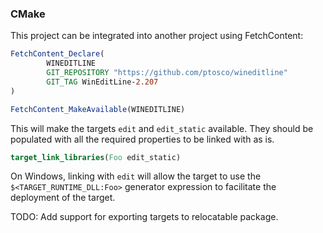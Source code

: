 ### CMake

This project can be integrated into another project using FetchContent:
    
```CMake
FetchContent_Declare(
        WINEDITLINE
        GIT_REPOSITORY "https://github.com/ptosco/wineditline"
        GIT_TAG WinEditLine-2.207
)

FetchContent_MakeAvailable(WINEDITLINE)
```

This will make the targets `edit` and `edit_static` available. They should be populated with all the required properties to be linked with as is.

```CMake
target_link_libraries(Foo edit_static)
```

On Windows, linking with `edit` will allow the target to use the `$<TARGET_RUNTIME_DLL:Foo>` generator expression to facilitate the deployment of the target.


TODO: Add support for exporting targets to relocatable package.